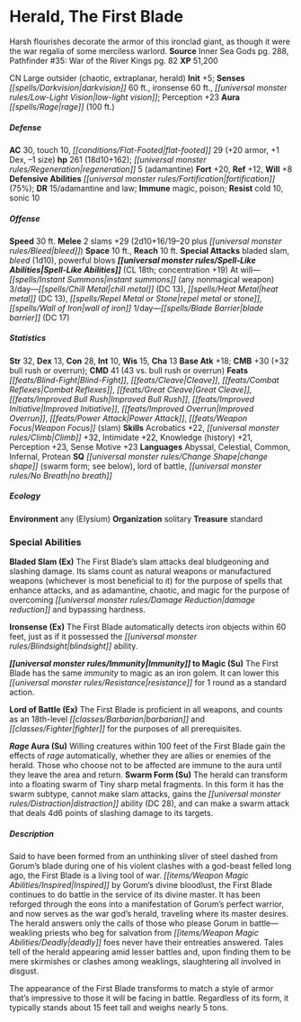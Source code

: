 ﻿---
cssclass: [monsters]
title1: Herald, The First Blade
desc_short: Harsh flourishes decorate the armor of this ironclad giant, as though
  it were the war regalia of some merciless warlord.
title2: The First Blade
CR: 15
sources:
- name: Inner Sea Gods
  page: 288
  link: http://paizo.com/products/btpy94wj?Pathfinder-Campaign-Setting-Inner-Sea-Gods-Hardcover
- name: 'Pathfinder #35: War of the River Kings'
  page: 82
  link: http://paizo.com/pathfinder/adventurePath/kingmaker/v5748btpy8b7u
XP: 51200
alignment: CN
size: Large
type: outsider
subtypes:
- chaotic
- extraplanar
- herald
initiative:
  bonus: 5
senses:
  darkvision: 60
  ironsense: 60
  low-light vision: true
auras:
- name: rage
  radius: 100
AC:
  AC: 30
  touch: 10
  flat_footed: 29
  components:
    armor: 20
    dex: 1
    size: -1
HP:
  HP: 261
  long: 18d10+162
  regeneration: 5
  regeneration_weakness: adamantine
saves:
  fort: 20
  ref: 12
  will: 8
defensive_abilities:
- fortification (75%)
DR:
- amount: 15
  weakness: adamantine and law
immunities:
- magic
- poison
resistances:
  cold: 10
  sonic: 10
speeds:
  base: 30
attacks:
  melee:
  - - text: 2 slams +29 (2d10+16/19-20 plus bleed)
      entries:
      - - damage: 2d10+16
          crit_range: 19-20
        - effect: bleed
      count: 2
      attack: slams
      bonus:
      - 29
  special:
  - bladed slam
  - bleed (1d10)
  - powerful blows
space: 10
reach: 10
spell_like_abilities:
  entries:
  - name: instant summons
    source: default
    freq: At will
    other: any nonmagical weapon
  - name: chill metal
    source: default
    freq: 3/day
    DC: 13
  - name: heat metal
    source: default
    freq: 3/day
    DC: 13
  - name: repel metal or stone
    source: default
    freq: 3/day
  - name: wall of iron
    source: default
    freq: 3/day
  - name: blade barrier
    source: default
    freq: 1/day
    DC: 17
  sources:
  - name: default
    CL: 18
    concentration: 19
ability_scores:
  STR: 32
  DEX: 13
  CON: 28
  INT: 10
  WIS: 15
  CHA: 13
BAB: 18
CMB: 30
CMB_other: +32 bull rush or overrun
CMD: 41
CMD_other: 43 vs. bull rush or overrun
feats:
- name: Blind-Fight
- name: Cleave
- name: Combat Reflexes
- name: Great Cleave
- name: Improved Bull Rush
- name: Improved Initiative
- name: Improved Overrun
- name: Power Attack
- name: Weapon Focus (slam)
skills:
  Acrobatics: 22
  Climb: 32
  Intimidate: 22
  Knowledge (history): 21
  Perception: 23
  Sense Motive: 23
languages:
- Abyssal
- Celestial
- Common
- Infernal
- Protean
special_qualities:
- change shape (swarm form; see below)
- lord of battle
- no breath
ecology:
  environment: any (Elysium)
  organization: solitary
  treasure_type: standard
special_abilities:
  Bladed Slam (Ex): The First Blade's slam attacks deal bludgeoning and slashing damage.
    Its slams count as natural weapons or manufactured weapons (whichever is most
    beneficial to it) for the purpose of spells that enhance attacks, and as adamantine,
    chaotic, and magic for the purpose of overcoming damage reduction and bypassing
    hardness.
  Ironsense (Ex): The First Blade automatically detects iron objects within 60 feet,
    just as if it possessed the blindsight ability.
  Immunity to Magic (Su): The First Blade has the same immunity to magic as an iron
    golem. It can lower this resistance for 1 round as a standard action.
  Lord of Battle (Ex): The First Blade is proficient in all weapons, and counts as
    an 18th-level barbarian and fighter for the purposes of all prerequisites.
  Rage Aura (Su): Willing creatures within 100 feet of the First Blade gain the effects
    of rage automatically, whether they are allies or enemies of the herald. Those
    who choose not to be affected are immune to the aura until they leave the area
    and return.
  Swarm Form (Su): The herald can transform into a floating swarm of Tiny sharp metal
    fragments. In this form it has the swarm subtype, cannot make slam attacks, gains
    the distraction ability (DC 28), and can make a swarm attack that deals 4d6 points
    of slashing damage to its targets.
desc_long: |-
  Said to have been formed from an unthinking sliver of steel dashed from Gorum's blade during one of his violent clashes with a god-beast felled long ago, the First Blade is a living tool of war. Inspired by Gorum's divine bloodlust, the First Blade continues to do battle in the service of its divine master. It has been reforged through the eons into a manifestation of Gorum's perfect warrior, and now serves as the war god's herald, traveling where its master desires. The herald answers only the calls of those who please Gorum in battle-weakling priests who beg for salvation from deadly foes never have their entreaties answered. Tales tell of the herald appearing amid lesser battles and, upon finding them to be mere skirmishes or clashes among weaklings, slaughtering all involved in disgust.

  The appearance of the First Blade transforms to match a style of armor that's impressive to those it will be facing in battle. Regardless of its form, it typically stands about 15 feet tall and weighs nearly 5 tons.

---

# Herald, The First Blade
Harsh flourishes decorate the armor of this ironclad giant, as though it were the war regalia of some merciless warlord.
**Source** Inner Sea Gods pg. 288, Pathfinder #35: War of the River Kings pg. 82
**XP** 51,200

CN Large outsider (chaotic, extraplanar, herald)
**Init** +5; **Senses** _[[spells/Darkvision|darkvision]]_ 60 ft., ironsense 60 ft., _[[universal monster rules/Low-Light Vision|low-light vision]]_; Perception +23
**Aura** _[[spells/Rage|rage]]_ (100 ft.)

##### Defense

**AC** 30, touch 10, _[[conditions/Flat-Footed|flat-footed]]_ 29 (+20 armor, +1 Dex, –1 size)
**hp** 261 (18d10+162); _[[universal monster rules/Regeneration|regeneration]]_ 5 (adamantine)
**Fort** +20, **Ref** +12, **Will** +8
**Defensive Abilities** _[[universal monster rules/Fortification|fortification]]_ (75%); **DR** 15/adamantine and law; **Immune** magic, poison; **Resist** cold 10, sonic 10

##### Offense
**Speed** 30 ft.
**Melee** 2 slams +29 (2d10+16/19–20 plus _[[universal monster rules/Bleed|bleed]]_)
**Space** 10 ft., **Reach** 10 ft.
**Special Attacks** bladed slam, _bleed_ (1d10), powerful blows
**_[[universal monster rules/Spell-Like Abilities|Spell-Like Abilities]]_** (CL 18th; concentration +19)
At will—_[[spells/Instant Summons|instant summons]]_ (any nonmagical weapon)
3/day—_[[spells/Chill Metal|chill metal]]_ (DC 13), _[[spells/Heat Metal|heat metal]]_ (DC 13), _[[spells/Repel Metal or Stone|repel metal or stone]]_, _[[spells/Wall of Iron|wall of iron]]_
1/day—_[[spells/Blade Barrier|blade barrier]]_ (DC 17)

##### Statistics
**Str** 32, **Dex** 13, **Con** 28, **Int** 10, **Wis** 15, **Cha** 13
**Base Atk** +18; **CMB** +30 (+32 bull rush or overrun); **CMD** 41 (43 vs. bull rush or overrun)
**Feats** _[[feats/Blind-Fight|Blind-Fight]]_, _[[feats/Cleave|Cleave]]_, _[[feats/Combat Reflexes|Combat Reflexes]]_, _[[feats/Great Cleave|Great Cleave]]_, _[[feats/Improved Bull Rush|Improved Bull Rush]]_, _[[feats/Improved Initiative|Improved Initiative]]_, _[[feats/Improved Overrun|Improved Overrun]]_, _[[feats/Power Attack|Power Attack]]_, _[[feats/Weapon Focus|Weapon Focus]]_ (slam)
**Skills** Acrobatics +22, _[[universal monster rules/Climb|Climb]]_ +32, Intimidate +22, Knowledge (history) +21, Perception +23, Sense Motive +23
**Languages** Abyssal, Celestial, Common, Infernal, Protean
**SQ** _[[universal monster rules/Change Shape|change shape]]_ (swarm form; see below), lord of battle, _[[universal monster rules/No Breath|no breath]]_

##### Ecology

**Environment** any (Elysium)
**Organization** solitary
**Treasure** standard

### Special Abilities

**Bladed Slam (Ex)** The First Blade’s slam attacks deal bludgeoning and slashing damage. Its slams count as natural weapons or manufactured weapons (whichever is most beneficial to it) for the purpose of spells that enhance attacks, and as adamantine, chaotic, and magic for the purpose of overcoming _[[universal monster rules/Damage Reduction|damage reduction]]_ and bypassing hardness.

**Ironsense (Ex)** The First Blade automatically detects iron objects within 60 feet, just as if it possessed the _[[universal monster rules/Blindsight|blindsight]]_ ability.

**_[[universal monster rules/Immunity|Immunity]]_ to Magic (Su)** The First Blade has the same _immunity_ to magic as an iron golem. It can lower this _[[universal monster rules/Resistance|resistance]]_ for 1 round as a standard action.

**Lord of Battle (Ex)** The First Blade is proficient in all weapons, and counts as an 18th-level _[[classes/Barbarian|barbarian]]_ and _[[classes/Fighter|fighter]]_ for the purposes of all prerequisites.

**_Rage_ Aura (Su)** Willing creatures within 100 feet of the First Blade gain the effects of _rage_ automatically, whether they are allies or enemies of the herald. Those who choose not to be affected are immune to the aura until they leave the area and return.
**Swarm Form (Su)** The herald can transform into a floating swarm of Tiny sharp metal fragments. In this form it has the swarm subtype, cannot make slam attacks, gains the _[[universal monster rules/Distraction|distraction]]_ ability (DC 28), and can make a swarm attack that deals 4d6 points of slashing damage to its targets.

##### Description

Said to have been formed from an unthinking sliver of steel dashed from Gorum’s blade during one of his violent clashes with a god-beast felled long ago, the First Blade is a living tool of war. _[[items/Weapon Magic Abilities/Inspired|Inspired]]_ by Gorum’s divine bloodlust, the First Blade continues to do battle in the service of its divine master. It has been reforged through the eons into a manifestation of Gorum’s perfect warrior, and now serves as the war god’s herald, traveling where its master desires. The herald answers only the calls of those who please Gorum in battle—weakling priests who beg for salvation from _[[items/Weapon Magic Abilities/Deadly|deadly]]_ foes never have their entreaties answered. Tales tell of the herald appearing amid lesser battles and, upon finding them to be mere skirmishes or clashes among weaklings, slaughtering all involved in disgust.

The appearance of the First Blade transforms to match a style of armor that’s impressive to those it will be facing in battle. Regardless of its form, it typically stands about 15 feet tall and weighs nearly 5 tons.